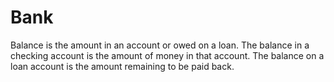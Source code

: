 ---
---

# Bank

Balance is the amount in an account or owed on a loan. The balance in a checking account is the amount of money in that account. The balance on a loan account is the amount remaining to be paid back.

